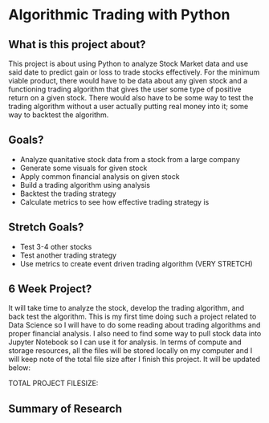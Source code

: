 # Algorithmic Trading with Python

## What is this project about?
This project is about using Python to analyze Stock Market data and use said date to predict gain or loss to trade stocks effectively. For the minimum viable product, there would have to be data about any given stock and
a functioning trading algorithm that gives the user some type of positive return on a given stock. There would also have to be some way to test the trading algorithm without a user actually putting real money into it; some
way to backtest the algorithm.

## Goals?
- Analyze quanitative stock data from a stock from a large company
- Generate some visuals for given stock
- Apply common financial analysis on given stock
- Build a trading algorithm using analysis
- Backtest the trading strategy
- Calculate metrics to see how effective trading strategy is

## Stretch Goals?
- Test 3-4 other stocks
- Test another trading strategy
- Use metrics to create event driven trading algorithm (VERY STRETCH)

## 6 Week Project?
It will take time to analyze the stock, develop the trading algorithm, and back test the algorithm. This is my first time doing such a project related to Data Science so I will have to do some reading about trading algorithms
and proper financial analysis. I also need to find some way to pull stock data into Jupyter Notebook so I can use it for analysis. In terms of compute and storage resources, all the files will be stored locally on my computer
and I will keep note of the total file size after I finish this project. It will be updated below:

TOTAL PROJECT FILESIZE: 

## Summary of Research
